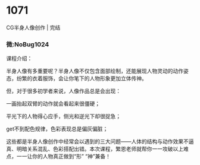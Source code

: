 # 1071
CG半身人像创作 | 完结
### 微:NoBug1024 


课程介绍：

半身人像有多重要呢？半身人像不仅包含面部绘制，还能展现人物灵动的动作姿态，纷繁的衣着服饰，会让你笔下的人物形象更加立体传神。

但，对于很多初学者来说，人像作品总是会出现：

一画抬起双臂的动作就会看起来很僵硬；

平光下的人物得心应手，侧光和逆光下却很捉急；

get不到配色规律，色彩表现总是偏灰偏脏；

这些都是半身人像创作中经常会以遇到的三大问题——人体的结构与动作效果不逼真、明暗关系混乱、色彩搭配出错。本次课程，繁恩老师就帮你一一攻破以上难点，一一让你的人物真正做到“形” “神”兼备！
